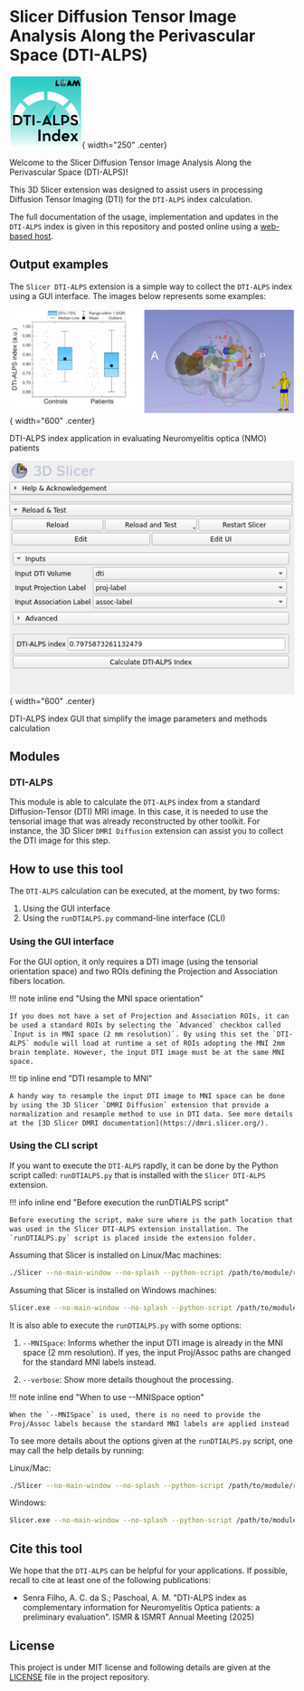 # Slicer Diffusion Tensor Image Analysis Along the Perivascular Space (DTI-ALPS)

![project logo](https://raw.githubusercontent.com/LOAMRI/Slicer-DTI-ALPS/refs/heads/main/DTI_ALPS.png){ width="250" .center}

Welcome to the Slicer Diffusion Tensor Image Analysis Along the Perivascular Space (DTI-ALPS)!

This 3D Slicer extension was designed to assist users in processing Diffusion Tensor Imaging (DTI) for the `DTI-ALPS` index calculation. 


The full documentation of the usage, implementation and updates in the `DTI-ALPS` index is given in this repository and posted online using a [web-based host](https://slicer-dti-alps.readthedocs.io/en/latest/). 

## Output examples

The `Slicer DTI-ALPS` extension is a simple way to collect the `DTI-ALPS` index using a GUI interface. The images below represents some examples:

![DTI-ALPS example](assets/DTI-ALPS-NMO-patients.png){ width="600" .center}

DTI-ALPS index application in evaluating Neuromyelitis optica (NMO) patients

![GUI example](assets/DTI-ALPS-sc-2.png){ width="600" .center}

DTI-ALPS index GUI that simplify the image parameters and methods calculation

## Modules

### DTI-ALPS

This module is able to calculate the `DTI-ALPS` index from a standard Diffusion-Tensor (DTI) MRI image. In this case, it is needed to use the tensorial image that was already reconstructed by other toolkit. For instance, the 3D Slicer `DMRI Diffusion` extension can assist you to collect the DTI image for this step.


## How to use this tool

The `DTI-ALPS` calculation can be executed, at the moment, by two forms:

1. Using the GUI interface
2. Using the `runDTIALPS.py` command-line interface (CLI)

### Using the GUI interface

For the GUI option, it only requires a DTI image (using the tensorial orientation space) and two ROIs defining the Projection and Association fibers location.

!!! note inline end "Using the MNI space orientation"

    If you does not have a set of Projection and Association ROIs, it can be used a standard ROIs by selecting the `Advanced` checkbox called `Input is in MNI space (2 mm resolution)`. By using this set the `DTI-ALPS` module will load at runtime a set of ROIs adopting the MNI 2mm brain template. However, the input DTI image must be at the same MNI space.

!!! tip inline end "DTI resample to MNI"

    A handy way to resample the input DTI image to MNI space can be done by using the 3D Slicer `DMRI Diffusion` extension that provide a normalization and resample method to use in DTI data. See more details at the [3D Slicer DMRI documentation](https://dmri.slicer.org/).

### Using the CLI script

If you want to execute the `DTI-ALPS` rapdly, it can be done by the Python script called: `runDTIALPS.py` that is installed with the `Slicer DTI-ALPS` extension. 

!!! info inline end "Before execution the runDTIALPS script"

    Before executing the script, make sure where is the path location that was used in the Slicer DTI-ALPS extension installation. The `runDTIALPS.py` script is placed inside the extension folder.

Assuming that Slicer is installed on Linux/Mac machines:

```bash
./Slicer --no-main-window --no-splash --python-script /path/to/module/runDTIALPS.py dti_volume.nrrd proj-label.nrrd assoc-label.nrrd
```

Assuming that Slicer is installed on Windows machines:

```bash
Slicer.exe --no-main-window --no-splash --python-script /path/to/module/runDTIALPS.py dti_volume.nrrd proj-label.nrrd assoc-label.nrrd
```

It is also able to execute the `runDTIALPS.py` with some options:

1. `--MNISpace`: Informs whether the input DTI image is already in the MNI space (2 mm resolution). If yes, the input Proj/Assoc paths are changed for the standard MNI labels instead.

2. `--verbose`: Show more details thoughout the processing.

!!! note inline end "When to use --MNISpace option"

    When the `--MNISpace` is used, there is no need to provide the Proj/Assoc labels because the standard MNI labels are applied instead


To see more details about the options given at the `runDTIALPS.py` script, one may call the help details by running:

Linux/Mac:

```bash
./Slicer --no-main-window --no-splash --python-script /path/to/module/runDTIALPS.py -h
```

Windows:

```bash
Slicer.exe --no-main-window --no-splash --python-script /path/to/module/runDTIALPS.py -h
```

## Cite this tool

We hope that the `DTI-ALPS` can be helpful for your applications. If possible, recall to cite at least one of the following publications:

* Senra Filho, A. C. da S.; Paschoal, A. M. "DTI-ALPS index as complementary information for Neuromyelitis Optica patients: a preliminary evaluation". ISMR & ISMRT Annual Meeting (2025)

## License

This project is under MIT license and following details are given at the [LICENSE](https://github.com/LOAMRI/Slicer-DTI-ALPS/blob/main/LICENSE) file in the project repository.